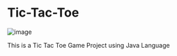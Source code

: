 # Tic-Tac-Toe



![image](https://github.com/user-attachments/assets/404b1ad0-ba36-4e7c-8355-64eb5d53d473)

This is a Tic Tac Toe Game Project using Java Language
